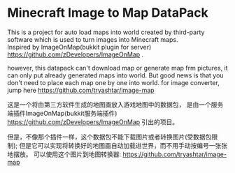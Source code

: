 # Minecraft Image to Map DataPack
This is a project for auto load maps into world created by third-party software which is used to turn images into Minecraft maps.  
Inspired by ImageOnMap(bukkit plugin for server) https://github.com/zDevelopers/ImageOnMap .

however, this datapack can't download map or generate map frm pictures, it can only put already generated maps into world. But good news is that you don't need to place each map one by one into world.
for image converter, jump here https://github.com/tryashtar/image-map  

这是一个将由第三方软件生成的地图画放入游戏地图中的数据包，
是由一个服务端插件ImageOnMap(bukkit服务端插件) https://github.com/zDevelopers/ImageOnMap 引出的项目。

但是，不像那个插件一样，这个数据包不能下载图片或者转换图片(受数据包限制); 但是它可以实现将转换好的地图画自动加载进世界，而不用手动按编号一张张地摆放。
可以使用这个图片到地图转换器: https://github.com/tryashtar/image-map  
